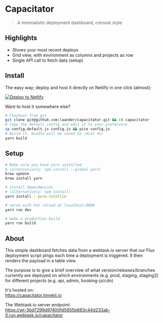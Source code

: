 # Capacitator

> A minimalistic deployment dashboard, console style

## Highlights

- Shows your most recent deploys
- Grid view, with environment as columns and projects as row
- Single API call to fetch data (setup)

## Install

The easy way; deploy and host it directly on Netlify in one click (almost):  

[![Deploy to Netlify](https://www.netlify.com/img/deploy/button.svg)](https://app.netlify.com/start/deploy?repository=https://github.com/laander/capacitator)

Want to host it somewhere else?

```bash
# Checkout from git
git clone git@github.com:laander/capacitator.git && cd capacitator
# Copy the default config and edit it to your preference
cp config.default.js config.js && pico config.js
# Build it, bundle will be saved to /dist dir
yarn build
```

## Setup

```bash
# Make sure you have yarn installed
# (alternatively: npm install --global yarn)
brew update
brew install yarn

# install dependencies
# (alternatively: npm install)
yarn install --pure-lockfile

# serve with hot reload at localhost:8080
yarn run dev

# make a production build
yarn run build
```

## About

This simple dashboard fetches data from a webtask.io server that our Flux deployment script pings each time a deployment is triggered. It then renders the payload in a table view.

The purpose is to give a brief overview of what version/releases/branches currently are deployed on which environments (e.g. prod, staging, staging2) for different projects (e.g. api, admin, booking-js/cdn)

It's hosted on:  
https://capacitator.timekit.io

The Webtask.io server endpoint:  
https://wt-3bd7299d97400fd5655b883c44d233ab-0.run.webtask.io/capacitator
